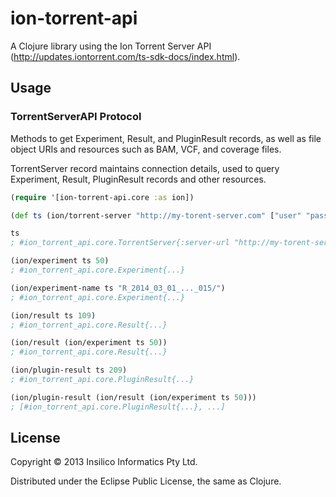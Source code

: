 # ion-torrent-api

A Clojure library using the Ion Torrent Server API (http://updates.iontorrent.com/ts-sdk-docs/index.html).

## Usage

### TorrentServerAPI Protocol ###

Methods to get Experiment, Result, and PluginResult records, as well as file
object URIs and resources such as BAM, VCF, and coverage files.

TorrentServer record maintains connection details, used to query Experiment, Result, PluginResult
records and other resources.

```clj
(require '[ion-torrent-api.core :as ion])

(def ts (ion/torrent-server "http://my-torent-server.com" ["user" "pass"]))

ts
; #ion_torrent_api.core.TorrentServer{:server-url "http://my-torent-server.com", :creds nil, :api-path "/rundb/api/v1/"}

(ion/experiment ts 50)
; #ion_torrent_api.core.Experiment{...}

(ion/experiment-name ts "R_2014_03_01_..._015/")
; #ion_torrent_api.core.Experiment{...}

(ion/result ts 109)
; #ion_torrent_api.core.Result{...}

(ion/result (ion/experiment ts 50))
; #ion_torrent_api.core.Result{...}

(ion/plugin-result ts 209)
; #ion_torrent_api.core.PluginResult{...}

(ion/plugin-result (ion/result (ion/experiment ts 50)))
; [#ion_torrent_api.core.PluginResult{...}, ...]

```

## License

Copyright © 2013 Insilico Informatics Pty Ltd.

Distributed under the Eclipse Public License, the same as Clojure.
